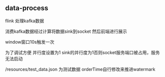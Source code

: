 
## data-process
flink 处理kafka数据

消费kafka数据经过计算将数据sink到socket 然后前端进行展示

window窗口10s触发一次

为了调试方便 并行度设置为1 sink的并行度为1否则socket服务端口被占用，服务无法启动

/resources/test_data.json 为测试数据 orderTime自行修改来推进watermark